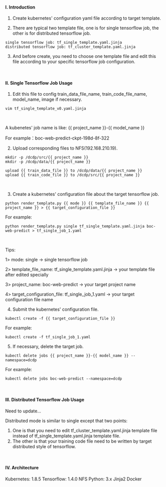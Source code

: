 #### I. Introduction
1. Create kubernetes' configuration yaml file according to target template.

2. There are typical two template file, one is for single tensorflow job, the other is for distributed tensorflow job.

  ```shell
  single tensorflow job: tf_single_template.yaml.jinja
  distributed tensorflow job: tf_cluster_template.yaml.jinja
  ```

3. And before create, you need to choose one template file and edit this file according to your specific tensorflow job configuration.



<br>

#### II. Single Tensorflow Job Usage

1. Edit this file to config train_data_file_name, train_code_file_name, model_name, image if necessary.

  ```shell
  vim tf_single_template_v0.yaml.jinja
  ```

  ​

  A kubenetes' job name is like: {{ project_name }}-{{ model_name }}

  For example：boc-web-predict-ckpt-198d-8f-322



2. Upload corresponding files to NFS(192.168.210.19).

  ```shell
  mkdir -p /dcdp/src/{{ project_name }}
  mkdir -p /dcdp/data/{{ project_name }}

  upload {{ train_data_file }} to /dcdp/data/{{ project_name }}
  upload {{ train_code_file }} to /dcdp/src/{{ project_name }}
  ```

  ​


3. Create a kubernetes' configuration file about the target tensorflow job.

  ```shell
  python render_template.py {{ mode }} {{ template_file_name }} {{ project_name }} > {{ target_configuration_file }}
  ```

  For example:

  ```shell
  python render_template.py single tf_single_template.yaml.jinja boc-web-predict > tf_single_job_1.yaml
  ```

  ​

  Tips:

  1> mode: single -> single tensorflow job

  2> template_file_name: tf_single_template.yaml.jinja -> your template file after edited specially

  3> project_name: boc-web-predict -> your target project name

  4> target_configuration_file: tf_single_job_1.yaml -> your target configuration file name
  ​

4. Submit the kubernetes' configuration file.

  ```shell
  kubectl create -f {{ target_configuration_file }}
  ```

  For example: 

  ```shell
  kubectl create -f tf_single_job_1.yaml
  ```


5. If necessary, delete the target job.

  ```shell
  kubectl delete jobs {{ project_name }}-{{ model_name }} --namespace=dcdp
  ```

  For example:

  ```shell
  kubectl delete jobs boc-web-predict --namespace=dcdp
  ```



<br>

#### III. Distributed Tensorflow Job Usage

Need to update...



Distributed mode is similar to single except that two points:

1.  One is that you need to edit tf_cluster_template.yaml.jinja template file instead of tf_single_template.yaml.jinja template file.
2.  The other is that your training code file need to be written by target distributed style of tensorflow.



<br>

#### IV. Architecture

Kubernetes: 1.8.5
Tensorflow: 1.4.0
NFS
Python: 3.x
Jinja2
Docker